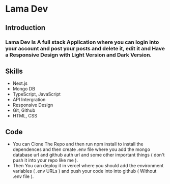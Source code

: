 # Lama Dev

## Introduction

### Lama Dev Is A full stack Application where you can login into your account and post your posts and delete it, edit it and Have a Responsive Design with Light Version and Dark Version.

## Skills

<ul>
  <li>Next.js</li>
  <li>Mongo DB</li>
  <li>TypeScript, JavaScript</li>
  <li>API Intergration</li>
  <li>Responsive Design</li>
  <li>Git, Github</li>
  <li>HTML, CSS</li>
</ul>

## Code 

<ul>
  <li>
    You can Clone The Repo and then run npm install to install the dependences and then create .env file where you add the mongo       
    database url and github auth url and some other important things ( don't push it into your repo like me ).
  </li>
  <li>
    Then You can deploy it in vercel where you should add the environment variables ( .env URLs ) and push your code into into github ( 
    Without .env file ).
  </li>
</ul>



